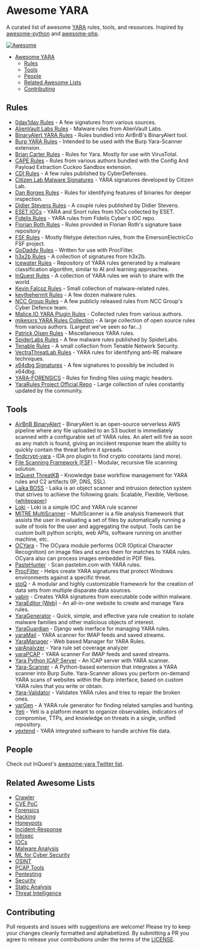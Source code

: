 # Awesome YARA

A curated list of awesome [YARA](https://virustotal.github.io/yara/) rules, tools,
and resources. Inspired by [awesome-python](https://github.com/vinta/awesome-python)
and [awesome-php](https://github.com/ziadoz/awesome-php).


[![Awesome](https://cdn.rawgit.com/sindresorhus/awesome/d7305f38d29fed78fa85652e3a63e154dd8e8829/media/badge.svg)](https://github.com/sindresorhus/awesome)

- [Awesome YARA](#awesome-yara)
    - [Rules](#rules)
    - [Tools](#tools)
    - [People](#people)
    - [Related Awesome Lists](#related-awesome-lists)
    - [Contributing](#contributing)

## Rules

* [0day1day Rules](https://github.com/0day1day/yarasigs) - A few signatures from various sources.
* [AlienVault Labs Rules](https://github.com/jaimeblasco/AlienvaultLabs/tree/master/malware_analysis) - Malware rules from AlienVault Labs.
* [BinaryAlert YARA Rules](https://github.com/airbnb/binaryalert/tree/master/rules) - Rules bundled into AirBnB's BinaryAlert tool.
* [Burp YARA Rules](https://github.com/codewatchorg/Burp-Yara-Rules) - Intended to be used with the Burp Yara-Scanner extension.
* [Brian Carter Rules](https://github.com/carterb/yararules) - Rules for Yara. Mostly for use with VirusTotal.
* [CAPE Rules](https://github.com/ctxis/CAPE/tree/master/data/yara/CAPE) - Rules from various authors bundled with the Config And Payload Extraction Cuckoo Sandbox extension.
* [CDI Rules](https://github.com/CyberDefenses/CDI_yara) - A few rules published by CyberDefenses.
* [Citizen Lab Malware Signatures](https://github.com/citizenlab/malware-signatures) - YARA signatures developed by Citizen Lab.
* [Dan Borges Rules](https://github.com/ahhh/YARA) - Rules for identifying features of binaries for deeper inspection.
* [Didier Stevens Rules](https://blog.didierstevens.com/2014/12/16/yara-rules/) - A couple rules published by Didier Stevens.
* [ESET IOCs](https://github.com/eset/malware-ioc/) - YARA and Snort rules from IOCs collected by ESET.
* [Fidelis Rules](https://github.com/fideliscyber/indicators/tree/master/yararules) - YARA rules from Fidelis Cyber's IOC repo.
* [Florian Roth Rules](https://github.com/Neo23x0/signature-base/tree/master/yara) - Rules provided in Florian Roth's signature base repository
* [FSF Rules](https://github.com/EmersonElectricCo/fsf/tree/master/fsf-server/yara) - Mostly filetype detection rules, from the EmersonElectricCo FSF project.
* [GoDaddy Rules](https://github.com/godaddy/yara-rules) - Written for use with ProcFilter.
* [h3x2b Rules](https://github.com/h3x2b/yara-rules) - A collection of signatures from h3x2b.
* [Icewater Rules](https://github.com/SupportIntelligence/Icewater) - Repository of YARA rules generated by a malware classification algorithm, similar to AI and learning approaches.
* [InQuest Rules](https://github.com/InQuest/yara-rules) - A collection of YARA rules we wish to share with the world.
* [Kevin Falcoz Rules](https://github.com/0pc0deFR/YaraRules) - Small collection of malware-related rules.
* [kevthehermit Rules](https://github.com/kevthehermit/YaraRules) - A few dozen malware rules.
* [NCC Group Rules](https://github.com/nccgroup/Cyber-Defence/tree/master/Signatures/yara) - A few publicly released rules from NCC Group's Cyber Defence team.
* [Malice.IO YARA Plugin Rules](https://github.com/malice-plugins/yara/tree/master/rules) - Collected rules from various authors.
* [mikesxrs YARA Rules Collection](https://github.com/mikesxrs/Open-Source-YARA-rules) - A large collection of open source rules from various authors. (Largest we've seen so far...)
* [Patrick Olsen Rules](https://github.com/sysforensics/YaraRules) - Miscellaneous YARA rules.
* [SpiderLabs Rules](https://github.com/SpiderLabs/malware-analysis/tree/master/Yara) - A few malware rules published by SpiderLabs.
* [Tenable Rules](https://github.com/tenable/yara-rules) - A small collection from Tenable Network Security.
* [VectraThreatLab Rules](https://github.com/VectraThreatLab/reyara) - YARA rules for identifying anti-RE malware techniques.
* [x64dbg Signatures](https://github.com/x64dbg/yarasigs) - A few signatures to possibly be included in x64dbg.
* [YARA-FORENSICS](https://github.com/Xumeiquer/yara-forensics) - Rules for finding files using magic headers.
* [YaraRules Project Official Repo](https://github.com/Yara-Rules/rules) - Large collection of rules constantly updated by the community.

## Tools

* [AirBnB BinaryAlert](https://github.com/airbnb/binaryalert) - BinaryAlert is an open-source serverless AWS pipeline where any file uploaded to an S3 bucket is immediately scanned with a configurable set of YARA rules. An alert will fire as soon as any match is found, giving an incident response team the ability to quickly contain the threat before it spreads.
* [findcrypt-yara](https://github.com/polymorf/findcrypt-yara) - IDA pro plugin to find crypto constants (and more).
* [File Scanning Framework (FSF)](https://github.com/EmersonElectricCo/fsf) - Modular, recursive file scanning solution.
* [InQuest ThreatKB](https://github.com/InQuest/ThreatKB) - Knowledge base workflow management for YARA rules and C2 artifacts (IP, DNS, SSL).
* [Laika BOSS](https://github.com/lmco/laikaboss) - Laika is an object scanner and intrusion detection system that strives to achieve the following goals: Scalable, Flexible, Verbose. ([whitepaper](http://lockheedmartin.com/content/dam/lockheed/data/isgs/documents/LaikaBOSS%20Whitepaper.pdf))
* [Loki](https://github.com/Neo23x0/Loki) - Loki is a simple IOC and YARA rule scanner
* [MITRE MultiScanner](https://github.com/mitre/multiscanner) - MultiScanner is a file analysis framework that assists the user in evaluating a set of files by automatically running a suite of tools for the user and aggregating the output. Tools can be custom built python scripts, web APIs, software running on another machine, etc.
* [OCYara](https://github.com/bandrel/OCyara) - The OCyara module performs OCR (Optical Character Recognition) on image files and scans them for matches to YARA rules. OCyara also can process images embedded in PDF files.
* [PasteHunter](https://github.com/kevthehermit/PasteHunter) - Scan pastebin.com with YARA rules.
* [ProcFilter](https://github.com/godaddy/procfilter) - Helps create YARA signatures that protect Windows environments against a specific threat.
* [stoQ](https://github.com/PUNCH-Cyber/stoq) - A modular and highly customizable framework for the creation of data sets from multiple disparate data sources.
* [yabin](https://github.com/AlienVault-OTX/yabin) - Creates YARA signatures from executable code within malware.
* [YaraEditor (Web)](https://www.adlice.com/download/yaraeditorweb/) - An all-in-one website to create and manage Yara rules.
* [YaraGenerator](https://github.com/Xen0ph0n/YaraGenerator) - Quick, simple, and effective yara rule creation to isolate malware families and other malicious objects of interest.
* [YaraGuardian](https://github.com/PUNCH-Cyber/YaraGuardian) - Django web inerface for managing YARA rules.
* [yaraMail](https://github.com/kevthehermit/yaraMail) - YARA scanner for IMAP feeds and saved streams.
* [YaraManager](https://github.com/kevthehermit/YaraManager) - Web based Manager for YARA Rules.
* [yarAnalyzer](https://github.com/Neo23x0/yarAnalyzer) - Yara rule set coverage analyzer
* [yaraPCAP](https://github.com/kevthehermit/YaraPcap) - YARA scanner For IMAP feeds and saved streams.
* [Yara Python ICAP Server](https://github.com/RamadhanAmizudin/python-icap-yara) - An ICAP server with YARA scanner.
* [Yara-Scanner](https://github.com/PolitoInc/Yara-Scanner) - A Python-based extension that integrates a YARA scanner into Burp Suite. Yara-Scanner allows you perform on-demand YARA scans of websites within the Burp interface, based on custom YARA rules that you write or obtain.
* [Yara-Validator](https://github.com/CIRCL/yara-validator) - Validates YARA rules and tries to repair the broken ones.
* [yarGen](https://github.com/Neo23x0/yarGen) - A YARA rule generator for finding related samples and hunting.
* [Yeti](https://github.com/yeti-platform/yeti) - Yeti is a platform meant to organize observables, indicators of compromise, TTPs, and knowledge on threats in a single, unified repository.
* [yextend](https://github.com/BayshoreNetworks/yextend) - YARA integrated software to handle archive file data.

## People

Check out InQuest's [awesome-yara Twitter list](https://twitter.com/InQuest/lists/awesome-yara).

## Related Awesome Lists

* [Crawler](https://github.com/BruceDone/awesome-crawler)
* [CVE PoC](https://github.com/qazbnm456/awesome-cve-poc)
* [Forensics](https://github.com/Cugu/awesome-forensics)
* [Hacking](https://github.com/carpedm20/awesome-hacking)
* [Honeypots](https://github.com/paralax/awesome-honeypots)
* [Incident-Response](https://github.com/meirwah/awesome-incident-response)
* [Infosec](https://github.com/onlurking/awesome-infosec)
* [IOCs](https://github.com/sroberts/awesome-iocs)
* [Malware Analysis](https://github.com/rshipp/awesome-malware-analysis)
* [ML for Cyber Security](https://github.com/jivoi/awesome-ml-for-cybersecurity)
* [OSINT](https://github.com/jivoi/awesome-osint)
* [PCAP Tools](https://github.com/caesar0301/awesome-pcaptools)
* [Pentesting](https://github.com/enaqx/awesome-pentest)
* [Security](https://github.com/sbilly/awesome-security)
* [Static Analysis](https://github.com/mre/awesome-static-analysis)
* [Threat Intelligence](https://github.com/hslatman/awesome-threat-intelligence)

## Contributing

Pull requests and issues with suggestions are welcome! Please try to keep your changes
cleanly formatted and alphabetized. By submitting a PR you agree to release your
contributions under the terms of the [LICENSE](LICENSE).
